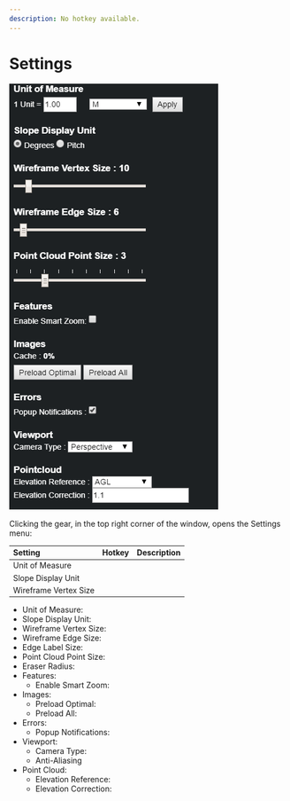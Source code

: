 ```yaml
---
description: No hotkey available.
---
```


# Settings

![](.gitbook/assets/settings-panel.png)

Clicking the gear, in the top right corner of the window, opens the Settings menu:

| Setting | Hotkey | Description |
| :--- | :--- | :--- |
| Unit of Measure |  |  |
| Slope Display Unit |  |  |
| Wireframe Vertex Size |  |  |

* Unit of Measure:
* Slope Display Unit:
* Wireframe Vertex Size:
* Wireframe Edge Size: 
* Edge Label Size:
* Point Cloud Point Size: 
* Eraser Radius:
* Features: 
  * Enable Smart Zoom: 
* Images: 
  * Preload Optimal: 
  * Preload All:
* Errors: 
  * Popup Notifications: 
* Viewport:
  * Camera Type: 
  * Anti-Aliasing
* Point Cloud: 
  * Elevation Reference: 
  * Elevation Correction: 

